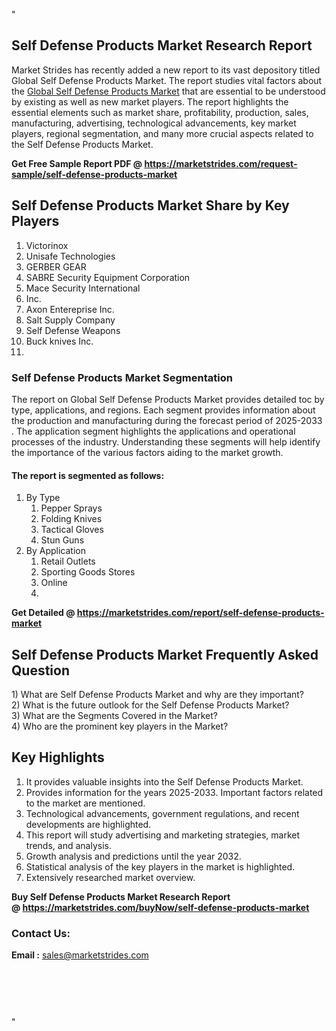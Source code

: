 <p>"</p>
<h2>Self Defense Products Market Research Report</h2>
<p>Market Strides has recently added a new report to its vast depository titled Global Self Defense Products Market. The report studies vital factors about the&nbsp;<a href="https://marketstrides.com/report/self-defense-products-market">Global Self Defense Products Market</a>&nbsp;that are essential to be understood by existing as well as new market players. The report highlights the essential elements such as market share, profitability, production, sales, manufacturing, advertising, technological advancements, key market players, regional segmentation, and many more crucial aspects related to the Self Defense Products Market.</p>
<p><strong>Get Free Sample Report PDF @&nbsp;<a href="https://marketstrides.com/request-sample/self-defense-products-market">https://marketstrides.com/request-sample/self-defense-products-market</a></strong></p>
<h2><strong>Self Defense Products Market Share by Key Players</strong></h2>
<ol>
<li>Victorinox</li>
<li>Unisafe Technologies</li>
<li>GERBER GEAR</li>
<li>SABRE Security Equipment Corporation</li>
<li>Mace Security International</li>
<li>Inc.</li>
<li>Axon Entereprise Inc.</li>
<li>Salt Supply Company</li>
<li>Self Defense Weapons</li>
<li>Buck knives Inc.</li>
<li></li>
</ol>
<h3><strong>Self Defense Products Market Segmentation</strong></h3>
<p>The report on Global Self Defense Products Market provides detailed toc by type, applications, and regions. Each segment provides information about the production and manufacturing during the forecast period of 2025-2033 . The application segment highlights the applications and operational processes of the industry. Understanding these segments will help identify the importance of the various factors aiding to the market growth.</p>
<h4>The report is segmented as follows:</h4>
<ol>
<li>By Type
<ol>
<li>Pepper Sprays</li>
<li>Folding Knives</li>
<li>Tactical Gloves</li>
<li>Stun Guns</li>
</ol>
</li>
<li>By Application
<ol>
<li>Retail Outlets</li>
<li>Sporting Goods Stores</li>
<li>Online&nbsp;</li>
<li></li>
</ol>
</li>
</ol>
<p><strong>Get Detailed @&nbsp;<a href="https://marketstrides.com/report/self-defense-products-market">https://marketstrides.com/report/self-defense-products-market</a></strong></p>
<h2 class=""><strong>Self Defense Products Market Frequently Asked Question</strong></h2>
<div class="">1) What are&nbsp;Self Defense Products Market and why are they important?
<div class="">
<div class="">2) What is the future outlook for the Self Defense Products Market?</div>
</div>
</div>
<div class="">3) What are the Segments Covered in the Market?</div>
<div class="">4) Who are the prominent key players in the Market?</div>
<h2><strong>Key Highlights</strong></h2>
<div class="">
<ol>
<li>It provides valuable insights into the Self Defense Products Market.</li>
<li>Provides information for the years 2025-2033. Important factors related to the market are mentioned.</li>
<li>Technological advancements, government regulations, and recent developments are highlighted.</li>
<li>This report will study advertising and marketing strategies, market trends, and analysis.</li>
<li>Growth analysis and predictions until the year 2032.</li>
<li>Statistical analysis of the key players in the market is highlighted.</li>
<li>Extensively researched market overview.</li>
</ol>
<p><strong>Buy Self Defense Products Market Research Report @&nbsp;<a href="https://marketstrides.com/buyNow/self-defense-products-market">https://marketstrides.com/buyNow/self-defense-products-market</a></strong></p>
<h3>Contact Us:</h3>
<p><strong>Email :</strong> <a href="mailto:sales@marketstrides.com">sales@marketstrides.com</a></p>
</div>
<p>&nbsp;</p>
<h3>&nbsp;</h3>
<p>"</p>
